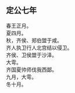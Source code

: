 ## 定公七年

春王正月。  
夏四月。  
秋，齐侯、郑伯盟于咸。  
齐人执卫行人北宫结以侵卫。  
齐侯、卫侯盟于沙泽。  
大雩。  
齐国夏帅师伐我西鄙。  
九月，大雩。  
冬十月。  

